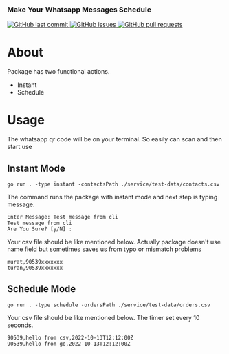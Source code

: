 ### Make Your Whatsapp Messages Schedule

<a href="https://github.com/snowron/gowp-scheduler/commits/master">
  <img
    src="https://img.shields.io/github/last-commit/snowron/gowp-scheduler.svg?style=flat-square&logo=github&logoColor=white"
    alt="GitHub last commit"
  />
</a>

<a href="https://github.com/snowron/gowp-scheduler/issues">
  <img
    src="https://img.shields.io/github/issues-raw/snowron/gowp-scheduler.svg?style=flat-square&logo=github&logoColor=white"
    alt="GitHub issues"
  />
</a>

<a href="https://github.com/snowron/gowp-scheduler/pulls">
  <img
    src="https://img.shields.io/github/issues-pr-raw/snowron/gowp-scheduler.svg?style=flat-square&logo=github&logoColor=white"
    alt="GitHub pull requests"
  />
</a>

# About

Package has two functional actions.

* Instant
* Schedule

# Usage

The whatsapp qr code will be on your terminal. So easily can scan and then start use

## Instant Mode

``
go run . -type instant -contactsPath ./service/test-data/contacts.csv
``

The command runs the package with instant mode and next step is typing message.

````
Enter Message: Test message from cli
Test message from cli
Are You Sure? [y/N] :
````

Your csv file should be like mentioned below. Actually package doesn't use name field but sometimes saves us from typo
or mismatch problems

```
murat,90539xxxxxxx
turan,90539xxxxxxx
```

## Schedule Mode

``
go run . -type schedule -ordersPath ./service/test-data/orders.csv
``

Your csv file should be like mentioned below. The timer set every 10 seconds.

```
90539,hello from csv,2022-10-13T12:12:00Z
90539,hello from go,2022-10-13T12:12:00Z
```